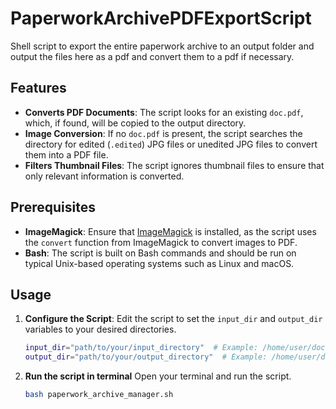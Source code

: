 # PaperworkArchivePDFExportScript
Shell script to export the entire paperwork archive to an output folder and output the files here as a pdf and convert them to a pdf if necessary.

## Features

- **Converts PDF Documents**: The script looks for an existing `doc.pdf`, which, if found, will be copied to the output directory.
- **Image Conversion**: If no `doc.pdf` is present, the script searches the directory for edited (`.edited`) JPG files or unedited JPG files to convert them into a PDF file.
- **Filters Thumbnail Files**: The script ignores thumbnail files to ensure that only relevant information is converted.

## Prerequisites

- **ImageMagick**: Ensure that [ImageMagick](https://imagemagick.org/) is installed, as the script uses the `convert` function from ImageMagick to convert images to PDF.
- **Bash**: The script is built on Bash commands and should be run on typical Unix-based operating systems such as Linux and macOS.

## Usage

1. **Configure the Script**: 
   Edit the script to set the `input_dir` and `output_dir` variables to your desired directories.

   ```bash
   input_dir="path/to/your/input_directory"  # Example: /home/user/documents/paperwork
   output_dir="path/to/your/output_directory"  # Example: /home/user/documents/archive
2. **Run the script in terminal**
   Open your terminal and run the script.

   ```bash
   bash paperwork_archive_manager.sh
